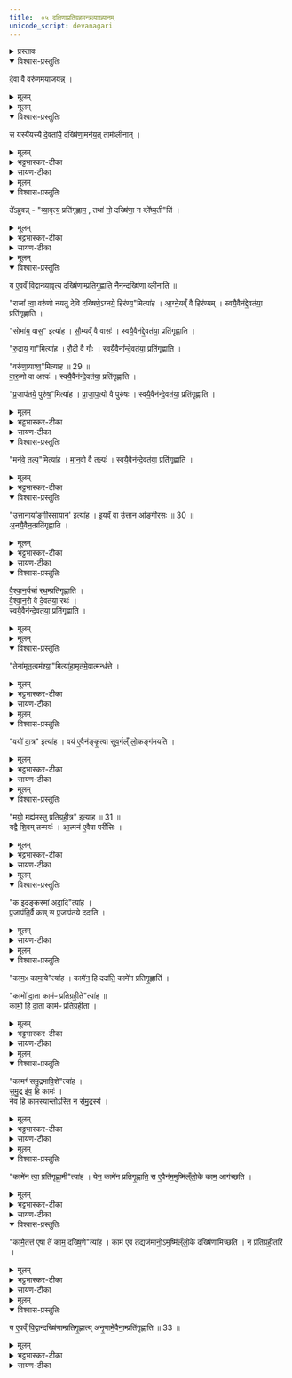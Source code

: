 ```yaml
---
title:  ०५ दक्षिणाप्रतिग्रहमन्त्रव्याख्यानम् 
unicode_script: devanagari
---
```



<details><summary>प्रस्तावः</summary>

चतुर्थे होतृ-मन्त्र-प्रशंसा कृता । पञ्चमे दक्षिणा-प्रतिग्रह-मन्त्रानुवाक-व्याख्यानं क्रियते । स च अनुवाकः आरण्यक-काण्डे एवम् आम्नातः -

> देवस्य त्वा सवितुः प्रसवे । अश्विनोर्-बाहुभ्यां पूष्णो हस्ताभ्यां प्रतिगृह्णामि । राजा त्वा वरुणो नयतु देवि दक्षिणेऽग्नये हिरण्यम् । तेन अमृतत्वम् अश्याम् । वयो दात्रे । मयो मह्यम् अस्तु प्रतिग्रहीत्रे । क इदं कस्मा अदात् । कामः कामाय । कामो दाता । कामः प्रतिग्रहीता । काम समुद्रम् आविश । कामेन त्वा प्रतिगृह्णामि । कामैतत्ते । एषा ते काम दक्षिणा । उत्तानस्त्वाऽङ्गीरसः प्रतिगृह्णातु ।

इति । सोऽयं तस्मिन्न्-अनुवाके एको मन्त्रः । हे प्रतिगृह्यमाण द्रव्य, सवितुर्-देवस्य प्रसवे प्रेरणे सति, अश्वि-संबन्धिभ्यां बाहु-दण्डाभ्यां पूष्ण-संबन्धिभ्यां हस्ताभ्यां त्वां प्रतिगृह्णामि । हे दक्षिणे देवि, वरुणो राजा हिरण्य-रूपां त्वाम् अग्नये प्रापयतु । तेन अभि-प्रापणेन प्रतिग्रह-दोषाभावाद् अहम् अमृतत्वम् अश्यां, नरकाभाव-रूपं प्राप्नुयाम् । इयं च दक्षिणा दात्रे वयोऽस्तु, पक्षी भूत्वा दातारं स्वर्गं नयतु इत्यर्थः । प्रतिग्रहीत्रे मह्यं मयः सुख-करम् अस्तु । कः प्रजापतिः इदं द्रव्यं कस्मै प्रजापतये दत्तवान् । अन्तर्यामि-रूपेण दातृ-प्रतिग्रहीत्रोः प्रेरकत्वात् । तथा कामः कामाय दत्तवान् । यथा प्रजापतिर्-अदृष्टः प्रेरकः तथा कामस्यादृष्टप्रेरकत्वात् । तस्मात् काम एव दाता प्रतिग्रहीता च । स्वर्गादि-फल-विषयः कामो दाता । ऐहिक-सुख-विषयः कामः प्रतिग्रहीता । ततो हे दक्षिणे, समुद्र-समानं कामं प्रविश । कामेन निमित्तेन त्वां प्रतिगृह्णामि । हे मद्-हृदय-वर्ति-कामदेव, तत्-द्रव्यं तुभ्यं भवतु । हे काम, ते त्वदर्थम् एव एषा दक्षिणा प्रवृत्ता । अङ्गिरो-गोत्रे समुत्पन्नः उत्तानाख्यः महर्षिस्त्वां प्रतिगृह्णातु ।

अथ वस्त्रादि-द्रव्य-विषयाः षोडश मन्त्राः तस्मिन्न्-अनुवाके एवम् आम्नाताः -

> सोमाय वासः । रुद्राय गाम् । वरुणायाश्वम् । प्रजापतये पुरुषम् । मनवे तल्पम् । त्वष्ट्रेऽजाम् । पूष्णेऽविम् । निर्ऋत्या अश्वतर-गर्दभौ । हिमवतो हस्तिनम् । गन्धर्वाप्सराभ्यः स्रग्-अलंकरणे । विश्वेभ्यो देवेभ्यो धान्यम् । वाचेऽन्नम् । ब्रह्मण ओदनम् । समुद्रायाऽऽपः । उत्तानायाङ्गिरसायानः । वैश्वानराय रथम् ।

इति ।

एतेषु सर्वेषु मन्त्रेषु "देवि दक्षिणे" इत्यन्तः पूर्वानुषङ्गः । "तेन अमृतत्वम्" इत्यादिः उत्तरानुषङ्गः ।

तत्र च रथ-प्रतिग्रह-मन्त्रस्य उत्तरानुषङ्गात् पूर्वं काचिद् ऋग् एवम् आम्नाता -

> वैश्वानरः प्रत्नथा नाकम् आरुहत् ।  
> दिवः पृष्ठं भन्दमानः सु-मन्मभिः ।  
> स पूर्ववत् जनयत् जन्तवे धनम् ।  
> समानम् अज्मा परियाति जागृविः ॥

इति ।

वैश्वानराख्यः देवः प्रत्नथा पुरातन-शरीर-धारी सन् स्वर्गम् आरूढवान् । स च दिवः पृष्ठं द्यु-लोकस्य उपरि-भागं मन्मभिः मनन-विशेषैः भन्दमानः कल्याणं कुर्वन् वर्तते । अयं यजमान इमां दक्षिणां दत्तवान् इत्येवं देवानाम् अग्रे स्मारयति इत्यर्थः । स वैश्वानरो जन्तवे प्राणि-रूपाय यजमानाय धनं पूर्ववत् जनयत् । यथा यजमानः पुरा दक्षिणां दत्तवान् तथैव तद्-अनुरूपं फलं जनयति । स वैश्वानरो जागृविः सावधानः सन् अज्मा स्वर्गे गमन-शीलः समानं परियाति, यावत् दक्षिणार्थं द्रव्यं दत्तं तेन सदृशं तत्-योग्यं फलं परितः प्रापयति ।

अस्या ऋचः उपरि अनुषङ्गाभ्यां सह पूर्वोक्तः एव रथ-विषयः मन्त्रः तस्मिन्न्-अनुवाके एवम् आम्नातः -

> राजा त्वा वरुणो नयतु देवि दक्षिणे वैश्वानराय रथम् । तेन अमृतत्वम् अश्याम् । वयो दात्रे । मयो मह्यम् अस्तु प्रतिग्रहीत्रे । क इदं कस्मा अदात् । कामः कामाय । कामो दाता । कामः प्रतिग्रहीता । कामः समुद्रम् आविश । कामेन त्वा प्रतिगृह्णामि । कामैतत्ते । एषा ते काम दक्षिणा । उत्तानस्त्वाऽङ्गीरसः प्रतिगृह्णातु ।

इति । अनुषङ्गं योजयित्वा प्रदर्शयितुं पुनः पाठः । सोऽयम् अनुवाकः अत्र व्याख्येयः ।
</details>

<details open><summary>विश्वास-प्रस्तुतिः</summary>

दे॒वा वै वरु॑णमयाजयन्न् ।
</details>

<details><summary>मूलम्</summary>

दे॒वा वै वरु॑णमयाजयन्न् ।
</details>


<details><summary>मूलम्</summary>

स यस्यै॑यस्यै दे॒वता॑यै॒ दख्षि॑णा॒मन॑यत् ।
ताम॑व्लीनात् ।
</details>

<details open><summary>विश्वास-प्रस्तुतिः</summary>

स यस्यै॑यस्यै दे॒वता॑यै॒ दख्षि॑णा॒मन॑य॒त् ताम॑व्लीनात् ।
</details>

<details><summary>मूलम्</summary>

स यस्यै॑यस्यै दे॒वता॑यै॒ दख्षि॑णा॒मन॑य॒त् ताम॑व्लीनात् ।
</details>

<details><summary>भट्टभास्कर-टीका</summary>

1 देवा वा इत्यादि ॥ पूर्वं देवा ऋत्विजो भूत्वा वरुणमयाजयन् । वरुणो यस्य देवतायै आर्त्विज्यं कृतवत्यै दक्षिणामनयत् दत्तवान्, तां देवतां या दक्षिणा प्रतिगृहिता सा अव्लीनात् विशीर्णामकरोत् 'व्ली विशरणे' ।
</details>

<details><summary>सायण-टीका</summary>

तत्राऽऽदौ प्रतिग्रह-प्रकारं विधत्ते-

> देवा वै वरुणम् अयाजयन् ।  
> स यस्यै यस्यै देवतायै दक्षिणाम् अनयत् ।  
> ताम् अव्लीनात् ।  
> तेऽब्रुवन् ।  
> व्यावृत्य प्रतिगृह्णाम ।  
> तथा नो दक्षिणा न वलेष्यतीति ।  
> ते व्यावृत्य प्रत्यगृह्णन् ।  
> ततो वै तान् दक्षिणां नाव्लीनात् ।  
> य एवं विद्वान् व्यावृत्य दक्षिणां प्रतिगृह्णाति ।  
> नैनं दक्षिणा व्लीनाति (१), इति ।

यदा देवाः स्वयम् ऋत्विजो भूत्वा वरुणं याजितवन्तः, तदा वरुण एकैकस्यै देवतायै दक्षिणां दत्त्वा तां देवतां विशीर्णाम् अकरोत् ।
</details>


<details><summary>मूलम्</summary>

ते᳚ऽब्रुवन्न् ।
व्या॒वृत्य॒ प्रति॑गृह्णाम ।
तथा॑ नो॒ दख्षि॑णा॒ न व्ले᳚ष्य॒तीति॑ ।
</details>

<details open><summary>विश्वास-प्रस्तुतिः</summary>

ते᳚ऽब्रुवन्न् - "व्या॒वृत्य॒ प्रति॑गृह्णाम॒ , तथा॑ नो॒ दख्षि॑णा॒ न व्ले᳚ष्य॒ती"ति॑ ।
</details>

<details><summary>मूलम्</summary>

ते᳚ऽब्रुवन्न् - "व्या॒वृत्य॒ प्रति॑गृह्णाम॒ , तथा॑ नो॒ दख्षि॑णा॒ न व्ले᳚ष्य॒ती"ति॑ ।
</details>

<details><summary>भट्टभास्कर-टीका</summary>

अथ ते देवा अब्रुवन् । व्यावृत्य व्यवधाय मध्ये कृत्वा प्रत्यगृह्णन् ।
</details>

<details><summary>सायण-टीका</summary>

ते च देवाः तत्-परिहारोपायम् अन्य-व्यवधानं निश्चित्य अग्नये हिरण्यं सोमाय वास इत्येवं तत्-तत्-द्रव्येषु देवतान्तर-व्यवधानेन स्वयं व्यावृत्ता भूत्वा प्रत्यगृह्णन् । ततो व्यवधानाद् इयं दक्षिणा तान् देवाञ्शीर्णान् न अकरोत् ।
</details>


<details><summary>मूलम्</summary>

य ए॒वव्ँ वि॒द्वान्व्या॒वृत्य॒ दख्षि॑णाम्प्रतिगृ॒ह्णाति॑ ।
नैन॒न्दख्षि॑णा व्लीनाति ॥28 ॥  
राजा᳚ त्वा॒ वरु॑णो नयतु देवि दख्षिणे॒ऽग्नये॒ हिर॑ण्य॒मित्या॑ह ।
आ॒ग्ने॒यव्ँ वै हिर॑ण्यम् ।
स्वयै॒वैन॑द्दे॒वत॑या॒ प्रति॑गृह्णाति ।
सोमा॑य॒ वास॒ इत्या॑ह ।
सौ॒म्यव्ँ वै वासः॑ ।
स्वयै॒वैन॑द्दे॒वत॑या॒ प्रति॑गृह्णाति ।
रु॒द्राय॒ गामित्या॑ह ।
रौ॒द्री वै गौः ।
स्वयै॒वैना᳚न्दे॒वत॑या॒ प्रति॑गृह्णाति ।
वरु॑णा॒याश्व॒मित्या॑ह ॥ 29 ॥  
वा॒रु॒णो वा अश्वः॑ ।
स्वयै॒वैन॑न्दे॒वत॑या॒ प्रति॑गृह्णाति ।
प्र॒जाप॑तये॒ पुरु॑ष॒मित्या॑ह ।
प्रा॒जा॒प॒त्यो वै पुरु॑षः ।
स्वयै॒वैन॑न्दे॒वत॑या॒ प्रति॑गृह्णाति ।
</details>

<details open><summary>विश्वास-प्रस्तुतिः</summary>

य ए॒वव्ँ वि॒द्वान्व्या॒वृत्य॒ दख्षि॑णाम्प्रतिगृ॒ह्णाति॒ नैन॒न्दख्षि॑णा व्लीनाति ॥

"राजा᳚ त्वा॒ वरु॑णो नयतु देवि दख्षिणे॒ऽग्नये॒ हिर॑ण्य॒"मित्या॑ह ।
आ॒ग्ने॒यव्ँ वै हिर॑ण्यम् ।
स्वयै॒वैन॑द्दे॒वत॑या॒ प्रति॑गृह्णाति ।

"सोमा॑य॒ वास॒" इत्या॑ह ।
सौ॒म्यव्ँ वै वासः॑ ।
स्वयै॒वैन॑द्दे॒वत॑या॒ प्रति॑गृह्णाति ।

"रु॒द्राय॒ गा"मित्या॑ह ।
रौ॒द्री वै गौः ।
स्वयै॒वैना᳚न्दे॒वत॑या॒ प्रति॑गृह्णाति ।

"वरु॑णा॒याश्व॒"मित्या॑ह ॥ 29 ॥  
वा॒रु॒णो वा अश्वः॑ ।
स्वयै॒वैन॑न्दे॒वत॑या॒ प्रति॑गृह्णाति ।

"प्र॒जाप॑तये॒ पुरु॑ष॒"मित्या॑ह ।
प्रा॒जा॒प॒त्यो वै पुरु॑षः ।
स्वयै॒वैन॑न्दे॒वत॑या॒ प्रति॑गृह्णाति ।
</details>

<details><summary>मूलम्</summary>

य ए॒वव्ँ वि॒द्वान्व्या॒वृत्य॒ दख्षि॑णाम्प्रतिगृ॒ह्णाति॒ नैन॒न्दख्षि॑णा व्लीनाति ॥

"राजा᳚ त्वा॒ वरु॑णो नयतु देवि दख्षिणे॒ऽग्नये॒ हिर॑ण्य॒"मित्या॑ह ।
आ॒ग्ने॒यव्ँ वै हिर॑ण्यम् ।
स्वयै॒वैन॑द्दे॒वत॑या॒ प्रति॑गृह्णाति ।

"सोमा॑य॒ वास॒" इत्या॑ह ।
सौ॒म्यव्ँ वै वासः॑ ।
स्वयै॒वैन॑द्दे॒वत॑या॒ प्रति॑गृह्णाति ।

"रु॒द्राय॒ गा"मित्या॑ह ।
रौ॒द्री वै गौः ।
स्वयै॒वैना᳚न्दे॒वत॑या॒ प्रति॑गृह्णाति ।

"वरु॑णा॒याश्व॒"मित्या॑ह ॥ 29 ॥  
वा॒रु॒णो वा अश्वः॑ ।
स्वयै॒वैन॑न्दे॒वत॑या॒ प्रति॑गृह्णाति ।

"प्र॒जाप॑तये॒ पुरु॑ष॒"मित्या॑ह ।
प्रा॒जा॒प॒त्यो वै पुरु॑षः ।
स्वयै॒वैन॑न्दे॒वत॑या॒ प्रति॑गृह्णाति ।
</details>

<details><summary>भट्टभास्कर-टीका</summary>

स्वयैव देवतया एनत् प्रतिगृह्णाति प्रतिग्राहयति, न स्वयं गृह्णातीत्यर्थो लक्ष्यते । यद्वा - भावप्रधानो निर्देशः । तत्तद्द्रव्यं देवताभावेन प्रतिगृह्णाति नात्मना ।
गतमन्यत् ।
</details>

<details><summary>सायण-टीका</summary>

अत्र अन्योऽपि एतैर्-मन्त्रैर्-देवतान्तर-व्यवधानं कृत्वा प्रतिगृह्णन् विशीर्णो न एव भवेत् ।

अथ मन्त्रेषु द्रव्याधिपतीनां देवानाम् एव प्रतिग्रहीतृत्वेन निर्देशात् तत्-व्यवधानेन प्रतिग्रहो न तु साक्षाद् इत्यमुं मन्त्राणाम् अभिप्रायं दर्शयति-

> राजा त्वा वरुणो नयतु देवि दक्षिणेऽग्नये हिरण्यम् इत्याह ।  
> आग्नेयं वै हिरण्यम् ।  
> स्वया एव एनद् देवतया प्रतिगृह्णाति ।  
> सोमाय वास इत्याह ।  
> सौम्यं वै वासः ।  
> स्वया एव एनद् देवतया प्रतिगृह्णाति ।  
> रुद्राय गाम् इत्याह ।  
> रौद्री वै गौः ।  
> स्वया एव एनां देवतया प्रतिगृह्णाति ।  
> वरुणायाश्वम् इत्याह ( २ ) ।  
> वारुणो वा अश्वः ।  
> स्वया एव एनं देवतया प्रतिगृह्णाति ।  
> प्रजापतये पुरुषम् इत्याह ।  
> प्राजापत्यो वै पुरुषः ।  
> स्वया एव एनं देवतया प्रतिगृह्णाति ।  
> मनवे तल्पम् इत्याह ।  
> मानवो वै तल्पः ।  
> स्वया एव एनं देवतया प्रतिगृह्णाति ।  
> उत्तानाय आङ्गिरसाय अन इत्याह ।  
> इयं वा उत्तान आङ्गिरसः (३) ।  
> अनया एव एनत् प्रतिगृह्णाति, इति ।

हिरण्यस्य अग्नि-रेतो-रूपत्वम् आधान-प्रकरणे श्रुतम् । तस्मात् तद् आग्नेयम् । वस्त्रादीनां सोमादि-संबन्धः शाखान्तरगतार्थ-वादेषु प्रसिद्ध इत्येवं वै-शब्देन सूच्यते । केषुचित् मन्त्रेषु व्याख्यानस्य व्युत्पादितत्वाद् अन्येष्वपि "त्वष्ट्रेऽजाम्" इत्यादिषु व्याख्यानम् उन्नेयम् ।

</details>


<details open><summary>विश्वास-प्रस्तुतिः</summary>

"मन॑वे॒ तल्प॒"मित्या॑ह ।
मा॒न॒वो वै तल्पः॑ ।
स्वयै॒वैन॑न्दे॒वत॑या॒ प्रति॑गृह्णाति ।
</details>

<details><summary>मूलम्</summary>

"मन॑वे॒ तल्प॒"मित्या॑ह ।
मा॒न॒वो वै तल्पः॑ ।
स्वयै॒वैन॑न्दे॒वत॑या॒ प्रति॑गृह्णाति ।
</details>

<details><summary>भट्टभास्कर-टीका</summary>

तल्पं शयनम् ।
</details>

<details open><summary>विश्वास-प्रस्तुतिः</summary>

"उ॒त्ता॒नाया᳚ङ्गीर॒सायान॒' इत्या॑ह ।
इ॒यव्ँ वा उ॑त्ता॒न आ᳚ङ्गीर॒सः ॥ 30 ॥  
अ॒नयै॒वैन॒त्प्रति॑गृह्णाति ।
</details>

<details><summary>मूलम्</summary>

"उ॒त्ता॒नाया᳚ङ्गीर॒सायान॒' इत्या॑ह ।
इ॒यव्ँ वा उ॑त्ता॒न आ᳚ङ्गीर॒सः ॥ 30 ॥  
अ॒नयै॒वैन॒त्प्रति॑गृह्णाति ।
</details>

<details><summary>भट्टभास्कर-टीका</summary>

इयं पृथिवी ।   
उत्तान आङ्गीरसः । तस्मादनयैव एनत् अनः प्रतिगृह्णाति ॥
</details>

<details><summary>सायण-टीका</summary>

शकटमन्त्रे योऽयमुत्तानाख्यो देवस्तस्य भूमित्वेन प्रशंसनाद्भूम्यैव शकटं परिगृहीतं भवति । 
</details>

<details open><summary>विश्वास-प्रस्तुतिः</summary>

वै॒श्वा॒न॒र्यर्चा रथ॒म्प्रति॑गृह्णाति ।  
वै॒श्वा॒न॒रो वै दे॒वत॑या॒ रथः॑ ।  
स्वयै॒वैन॑न्दे॒वत॑या॒ प्रति॑गृह्णाति ।  
</details>

<details><summary>मूलम्</summary>

वै॒श्वा॒न॒र्यर्चा रथ॒म्प्रति॑गृह्णाति ।  
वै॒श्वा॒न॒रो वै दे॒वत॑या॒ रथः॑ ।  
स्वयै॒वैन॑न्दे॒वत॑या॒ प्रति॑गृह्णाति ।  
</details>


<details><summary>मूलम्</summary>

तेना॑मृत॒त्वम॑श्या॒मित्या॑ह ।
अ॒मृत॑मे॒वात्मन्ध॑त्ते ।
</details>

<details open><summary>विश्वास-प्रस्तुतिः</summary>

"तेना॑मृत॒त्वम॑श्या॒"मित्या॑हा॒मृत॑मे॒वात्मन्ध॑त्ते ।
</details>

<details><summary>मूलम्</summary>

"तेना॑मृत॒त्वम॑श्या॒"मित्या॑हा॒मृत॑मे॒वात्मन्ध॑त्ते ।
</details>

<details><summary>भट्टभास्कर-टीका</summary>

2 वैश्वानर्येति ॥ 'वैश्वानरः प्रत्नथा' इत्यनया । प्रकृतेन सावित्रेण कृताविदमिति केचित् । यदि प्रकृतोरथोऽस्ति न तत्रानया इत्यन्ये ।
</details>

<details><summary>सायण-टीका</summary>

रथप्रतिग्रहे – “वैश्वानरः प्रत्नथा” इत्येताम् ऋचं विधत्ते-

> वैश्वानर्यर्चा रथं प्रतिगृह्णाति ।  
> वैश्वानरो वै देवतया रथः ।  
> स्वयैवैनं देवतया प्रतिगृह्णाति, इति ।

अश्याम्-इत्यस्य उत्तम-पुरुषस्य तात्पर्यं दर्शयति-

> तेनामृतत्वमश्यामित्याह ।  
> अ॒मृत॑मे॒वाऽऽत्मन्ध॑त्ते, इति ।
</details>


<details><summary>मूलम्</summary>

वयो॑ दा॒त्र इत्या॑ह ।
वय॑ ए॒वैन॑ङ्कृ॒त्वा ।
सु॒व॒र्गल्ँ लो॒कङ्ग॑मयति ।
</details>

<details open><summary>विश्वास-प्रस्तुतिः</summary>

"वयो॑ दा॒त्र" इत्या॑ह ।
वय॑ ए॒वैन॑ङ्कृ॒त्वा सुव॒र्गल्ँ लो॒कङ्ग॑मयति ।
</details>

<details><summary>मूलम्</summary>

"वयो॑ दा॒त्र" इत्या॑ह ।
वय॑ ए॒वैन॑ङ्कृ॒त्वा सुव॒र्गल्ँ लो॒कङ्ग॑मयति ।
</details>

<details><summary>भट्टभास्कर-टीका</summary>

वयो दात्र इति । दातुस्स्वर्गगमनाय वयः पक्षी भवत्वियं दक्षिणेति । तस्माद्वय एवात्मानं कृत्वा एनं दातारं स्वर्गं गमयति । यद्वा - शीघ्रतया वयस्त्वं पक्षित्वं ममास्तु । तस्माच्छीघ्रगामिनमेनं पक्षी कृत्वा पक्षिवच्छीघ्रं वा कृत्वा स्वर्गं प्रापयति । यद्वा - वयः आयुः दीर्घमस्तु, तस्माद्वयस्विनमेनं कृत्वा जीवयित्वा पश्चात्स्वर्गं प्रापयति ।
</details>

<details><summary>सायण-टीका</summary>

पक्षि-वाचकस्य वयः-शब्दस्य तात्पर्यं दर्शयति-

> वयो दात्र इत्याह ।  
> वयः एवैनं कृत्वा ।  
> सुवर्गं लोकं गमयति, इति ।

पक्षिवत्-उत्पतन-समर्थम् एनं यजमानं कृत्वा इति अर्थः ।
</details>

<details><summary>मूलम्</summary>

मयो॒ मह्य॑मस्तु प्रतिग्रही॒त्र इत्या॑ह ॥ 31 ॥  
यद्वै शि॒वम् ।
तन्मयः॑ ।
आ॒त्मन॑ ए॒वैषा परी᳚त्तिः ।
</details>

<details open><summary>विश्वास-प्रस्तुतिः</summary>

"मयो॒ मह्य॑मस्तु प्रतिग्रही॒त्र" इत्या॑ह ॥ 31 ॥  
यद्वै शि॒वम् तन्मयः॑ ।
आ॒त्मन॑ ए॒वैषा परी᳚त्तिः ।
</details>

<details><summary>मूलम्</summary>

"मयो॒ मह्य॑मस्तु प्रतिग्रही॒त्र" इत्या॑ह ॥ 31 ॥  
यद्वै शि॒वम् तन्मयः॑ ।
आ॒त्मन॑ ए॒वैषा परी᳚त्तिः ।
</details>

<details><summary>भट्टभास्कर-टीका</summary>

शिवं शान्तं सुखं मयः । आत्मन एषा परीत्तिः परिदानं रक्षा 'पा रक्षणे' 'अच उपसर्गात्तः' इति तादेशः । 'दस्ति इति दीर्घत्वम् ।
</details>

<details><summary>सायण-टीका</summary>

मयः-शब्द-वाच्यस्य मङ्गलस्य सुखस्य स्व-संबन्ध-प्रार्थनया स्वस्य परिरक्षा क्रियते इति एतत्-तात्पर्यं दर्शयति -

> मयो मह्यमस्तु प्रतिग्रहीत्र इत्याह (४) ।  
> यच्छिवम्, तन्मयः ।  
> आत्मन एवैषा परीत्तिः, इति ।

परीत्तिः परिदानं रक्षा ।
</details>

<details><summary>मूलम्</summary>

क इ॒दङ्कस्मा॑ अदा॒दित्या॑ह ।
प्र॒जाप॑ति॒र्वै कः ।
स प्र॒जाप॑तये ददाति ।
</details>

<details open><summary>विश्वास-प्रस्तुतिः</summary>

"क इ॒दङ्कस्मा॑ अदा॒दि"त्या॑ह ।  
प्र॒जाप॑ति॒र्वै कस् स प्र॒जाप॑तये ददाति ।
</details>

<details><summary>मूलम्</summary>

"क इ॒दङ्कस्मा॑ अदा॒दि"त्या॑ह ।  
प्र॒जाप॑ति॒र्वै कस् स प्र॒जाप॑तये ददाति ।
</details>

<details><summary>सायण-टीका</summary>

क-शब्दस्य प्रजापति-वाचकत्वं दर्शयति-

> क इदं कस्मा अदाद् इत्याह ।  
> प्रजापतिर्वै कः ।  
> स प्रजापतये ददाति, इति ।

</details>


<details><summary>मूलम्</summary>

काम॒ᳵ कामा॒येत्या॑ह ।
कामे॑न॒ हि ददा॑ति ।
कामे॑न प्रतिगृ॒ह्णाति॑ ।

कामो॑ दा॒ता काम॑ᳶ प्रतिग्रही॒तेत्या॑ह ॥ 32 ॥  
कामो॒ हि दा॒ता ।
काम॑ᳶ प्रतिग्रही॒ता ।
</details>

<details open><summary>विश्वास-प्रस्तुतिः</summary>

"काम॒ᳵ कामा॒ये"त्या॑ह ।
कामे॑न॒ हि ददा॑ति॒ कामे॑न प्रतिगृ॒ह्णाति॑ ।

"कामो॑ दा॒ता काम॑ᳶ प्रतिग्रही॒ते"त्या॑ह ॥   
कामो॒ हि दा॒ता काम॑ᳶ प्रतिग्रही॒ता ।
</details>

<details><summary>मूलम्</summary>

"काम॒ᳵ कामा॒ये"त्या॑ह ।
कामे॑न॒ हि ददा॑ति॒ कामे॑न प्रतिगृ॒ह्णाति॑ ।

"कामो॑ दा॒ता काम॑ᳶ प्रतिग्रही॒ते"त्या॑ह ॥   
कामो॒ हि दा॒ता काम॑ᳶ प्रतिग्रही॒ता ।
</details>

<details><summary>भट्टभास्कर-टीका</summary>

प्रजापतिः प्रजापतये ददाति न मह्यं, काम एव प्रतिग्रहीता, नाहम् ।
</details>

<details><summary>सायण-टीका</summary>

दातृ-प्रतिग्रहीत्रोः काम एव प्रेरक इति एतत् प्रसिद्धम् इति दर्शयति-

> कामः कामाय इत्याह ।  
> कामेन हि ददाति ।  
> कामेन प्रतिगृह्णाति, इति ।

कामस्य प्रेरकत्वे सति अन्वय-व्यतिरेकाभ्यां दातृत्वं प्रतिग्रहीतृत्वं च कामस्यैव पर्यवस्यति इति एतत् दर्शयति-

> कामो दाता कामः प्रतिग्रहीतेत्याह ( ५ ) ।  
> कामो हि दाता ।  
> कामः प्रतिग्रहीता, इति ।
</details>

<details><summary>मूलम्</summary>

कामꣳ॑ समु॒द्रमावि॒शेत्या॑ह ।
स॒मु॒द्र इ॑व॒ हि कामः॑ ।
नेव॒ हि काम॒स्यान्तोऽस्ति॑ ।
न स॑मु॒द्रस्य॑ ।
</details>

<details open><summary>विश्वास-प्रस्तुतिः</summary>

"कामꣳ॑ समु॒द्रमावि॒शे"त्या॑ह ।  
स॒मु॒द्र इ॑व॒ हि कामः॑ ।  
नेव॒ हि काम॒स्यान्तोऽस्ति॒ न स॑मु॒द्रस्य॑ ।
</details>

<details><summary>मूलम्</summary>

"कामꣳ॑ समु॒द्रमावि॒शे"त्या॑ह ।  
स॒मु॒द्र इ॑व॒ हि कामः॑ ।  
नेव॒ हि काम॒स्यान्तोऽस्ति॒ न स॑मु॒द्रस्य॑ ।
</details>

<details><summary>भट्टभास्कर-टीका</summary>

समुद्र इव कामः, उभयोरनन्तत्वात् ।
</details>

<details><summary>सायण-टीका</summary>

अवसान-राहित्येन समुद्र-साम्यं दर्शयति-

> कामं समुद्रम् आविश इत्याह ।  
> समुद्र इव हि कामः ।  
> नेव हि कामस्य अन्तोऽस्ति, न समुद्रस्य, इति ।
</details>


<details><summary>मूलम्</summary>

कामे॑न त्वा॒ प्रति॑गृह्णा॒मीत्या॑ह ।
येन॒ कामे॑न प्रतिगृ॒ह्णाति॑ ।
स ए॒वैन॑म॒मुष्मि॑ल्ँलो॒के काम॒ आग॑च्छति ।
</details>

<details open><summary>विश्वास-प्रस्तुतिः</summary>

"कामे॑न त्वा॒ प्रति॑गृह्णा॒मी"त्या॑ह ।
येन॒ कामे॑न प्रतिगृ॒ह्णाति॒ स ए॒वैन॑म॒मुष्मि॑ल्ँलो॒के काम॒ आग॑च्छति ।
</details>

<details><summary>मूलम्</summary>

"कामे॑न त्वा॒ प्रति॑गृह्णा॒मी"त्या॑ह ।
येन॒ कामे॑न प्रतिगृ॒ह्णाति॒ स ए॒वैन॑म॒मुष्मि॑ल्ँलो॒के काम॒ आग॑च्छति ।
</details>

<details><summary>भट्टभास्कर-टीका</summary>

अन्ताभावेन दुरुच्छेदत्वं लक्ष्यते, येन कामेन इच्छया प्रतिगृह्णाति अस्मै प्रयोजनाय इदं प्रतिगृह्णामीति गृह्णाति, स कामः काम्यमानोर्थः ।
परलोके एनमागच्छति उपतिष्ठति ।
</details>

<details><summary>सायण-टीका</summary>

कामेनेति-निमित्त-निर्देशः पर-लोके काम्यमान-फल-सिद्ध्यर्थम् इत्येतद् दर्शयति-

> कामेन त्वा प्रतिगृह्णामीत्याह ।  
> येन कामेन प्रतिगृह्णाति ।  
> स एवैनममुष्मिंल्लोके काम आगच्छति, इति ।
</details>


<details open><summary>विश्वास-प्रस्तुतिः</summary>

"कामै॒तत्त॑ ए॒षा ते॑ काम॒ दख्षि॒णे"त्या॑ह ।
काम॑ ए॒व तद्यज॑मानो॒ऽमुष्मि॑ल्ँलो॒के दख्षि॑णामिच्छति ।
न प्र॑तिग्रही॒तरि॑ ।
</details>

<details><summary>मूलम्</summary>

"कामै॒तत्त॑ ए॒षा ते॑ काम॒ दख्षि॒णे"त्या॑ह ।
काम॑ ए॒व तद्यज॑मानो॒ऽमुष्मि॑ल्ँलो॒के दख्षि॑णामिच्छति ।
न प्र॑तिग्रही॒तरि॑ ।
</details>

<details><summary>भट्टभास्कर-टीका</summary>

काम एवेति । अमुष्मिन् परलोके यः कामः अभिमतभोगः तन्निमित्तमेव दक्षिणादानमिच्छति यजमानः, न प्रतिग्रहीतृनिमित्तम् । तस्मादेनमागच्छति उपतिष्ठति । तत्ते काम एषा ते दक्षिणेति कामार्थत्वेनोच्यत इति । यद्वा - कामे दक्षिणाफलमिच्छति यजमानः परलोकविषयं, कामभोग्यत्वात्, न प्रतिग्रहीतरि कामनिमित्तं दक्षिणाफलममुष्मिन् लोके यजमान इच्छति ॥ न पुनरिदानीमेव प्रतिग्रहीतरि लब्धुमिच्छति । तस्मात्कामदक्षिणा च कामाय परिदीयते परलोके प्रतिदातुम् ॥
</details>

<details><summary>सायण-टीका</summary>

कामं संबोध्य द्रव्य-समर्पणं दक्षिणा-निर्देशश्च पर-लोके काम-देवतायामेव दक्षिणा-फल-वाञ्छयेत्येतद्दर्शयति-

> कामैतत्त, एषा ते काम दक्षिणेत्याह । काम एव तद्यज॑मानोऽमुष्मिंल्लोके दक्षिणामिच्छति । न प्रतिग्रहीतरि, इति ।

न हि यजमानेन सह प्रतिग्रहीता स्वर्गं वाञ्छति । येन यजमानः प्रतिग्रहीतरि फलमिच्छेत् । काम-देवतायास्तु तत्र विद्यमानतया यजमानस्य दक्षिणा-फलेच्छा युक्ता ।
</details>

<details><summary>मूलम्</summary>

य ए॒वव्ँ वि॒द्वान्दख्षि॑णाम्प्रतिगृ॒ह्णाति॑ ।
अ॒नृ॒णामे॒वैना॒म्प्रति॑गृह्णाति ॥ 33 ॥   
</details>

<details open><summary>विश्वास-प्रस्तुतिः</summary>

य ए॒वव्ँ वि॒द्वान्दख्षि॑णाम्प्रतिगृ॒ह्णात्य् अनृ॒णामे॒वैना॒म्प्रति॑गृह्णाति ॥ 33 ॥  
</details>

<details><summary>मूलम्</summary>

य ए॒वव्ँ वि॒द्वान्दख्षि॑णाम्प्रतिगृ॒ह्णात्य् अनृ॒णामे॒वैना॒म्प्रति॑गृह्णाति ॥ 33 ॥  
</details>

<details><summary>भट्टभास्कर-टीका</summary>

3 य एवमित्यादि ॥ एनां दक्षिणामनृणां परलोके दानफलप्रदामेव प्रतिगृह्णाति । यद्वा - यस्य दक्षिणायां प्रतिगृहीतायां ऋणं नास्ति नान्यद्दातव्यमवशिष्यते तादृशमेव कृत्वा प्रतिगृह्णाति । यद्वा - प्रतिग्रहीतुः ऋणाभाव उच्यते ।
यस्यां प्रतिगृहीतायां प्रतिग्रहीतुः ऋणं नास्ति, अपाकर्तव्यो दोष ऋणं, तद्रहितां निर्दोषामेव दक्षिणां प्रतिगृह्णाति ॥

इति तैत्तिरीयब्राह्मणे द्वितीयाष्टके द्वितीयत्रपाठके पञ्चमोऽनुवाकः ॥  

</details>

<details><summary>सायण-टीका</summary>

अत्र प्रतिग्रह-मन्त्र-तात्पर्यं संक्षिप्य दर्शयति-

> य एवं विद्वान् दक्षिणां प्रतिगृह्णाति ।  
> अनृणाम् एवैनां प्रतिगृह्णाति ( ६ ), इति ॥

व्लीनात्यश्वम् इति आह, आङ्गिरसः, प्रतिग्रहीत्र इति आह, प्रतिग्रहीता इति आह, दक्षिणा इति आह, चत्वारि च ॥

इति कृष्ण-यजुर्वेदीय-तैत्तिरीय-ब्राह्मणे द्वितीयाष्टके द्वितीयाध्याये पञ्चमोऽनुवाकः ॥ ५ ॥

य एवम्-उक्त-प्रकारं विद्वान् एतैर्-मन्त्रैर्-देवतान्तर-व्यवधानं कृत्वा यः प्रतिगृह्णाति, स एनां दक्षिणाम् ऋण-रहिताम् एव प्रतिगृह्णाति । अन्यथा पर-द्रव्य-स्वीकाराद् ऋणवती दक्षिणा स्यात् ॥

इति श्रीमत्सायणाचार्यविरचिते माधवीये वेदार्थप्रकाशे कृष्णयजुर्वेदीयतैत्तिरीय-ब्राह्मणभाष्ये द्वितीयकाण्डे द्वितीयप्रपाठके पञ्चमोऽनुवाकः ॥ ५ ॥ 
</details>
